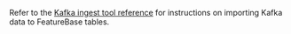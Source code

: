 Refer to the [Kafka ingest tool reference](/docs/community/com-ingest/com-ingest-flags-kafka) for instructions on importing Kafka data to FeatureBase tables.
